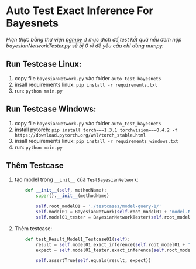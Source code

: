 # Auto Test Exact Inference For Bayesnets
*Hiện thực bằng thư viện [pgmpy](https://pgmpy.org/) :) mục đích để test kết quả nếu đem nộp bayesianNetworkTester.py sẽ bị 0 vì đề  yêu cầu chỉ dùng numpy.*
## Run Testcase Linux:
1. copy file `bayesianNetwork.py` vào folder `auto_test_bayesnets`
2. insall requirements linux: `pip install -r requirements.txt`
3. run: `python main.py`

## Run Testcase Windows:
1. copy file `bayesianNetwork.py` vào folder `auto_test_bayesnets`
2. install pytorch: `pip install torch===1.3.1 torchvision===0.4.2 -f https://download.pytorch.org/whl/torch_stable.html`
2. insall requirements linux: `pip install -r requirements_windows.txt`
3. run: `python main.py`

## Thêm Testcase
1. tạo model trong `__init__` của `TestBayesianNetwork`:
    ```python
        def __init__(self, methodName):
            super().__init__(methodName)

            self.root_model01 = './testcases/model-query-1/'
            self.model01 = BayesianNetwork(self.root_model01 + 'model.txt')
            self.model01_tester = BayesianNetworkTester(self.root_model01 + 'model.txt')
    ```
2. Thêm testcase:
    ```python
        def test_Result_Model1_Testcase01(self):
            result = self.model01.exact_inference(self.root_model01 + 'query1.txt')
            expect = self.model01_tester.exact_inference(self.root_model01 + 'query1.txt')

            self.assertTrue(self.equals(result, expect))
    ```

